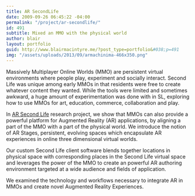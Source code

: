 ```yaml
---
title: AR SecondLife
date: 2009-09-26 06:45:22 -04:00
permalink: "/project/ar-secondlife/"
id: 491
subtitle: Mixed an MMO with the physical world
author: blair
layout: portfolio
guid: http://www.blairmacintyre.me/?post_type=portfolio&#038;p=491
img: "/assets/uploads/2013/09/armachinima-466x350.png"
---
```


Massively Multiplayer Online Worlds (MMO) are persistent virtual environments where people play, experiment and socially interact.  Second Life was unique among early MMOs in that residents were free to create whatever content they wanted.  While the tools were limited and sometimes awkward, a huge amount of experimentation was done with in SL, exploring how to use MMOs for art, education, commerce, collaboration and play.  

In [AR Second Life](http://ael.gatech.edu/arsecondlife) research project, we show that MMOs can also provide a powerful platform for Augmented Reality (AR) applications, by aligning a part of the MMO with a part of the physical world. We introduce the notion of  AR Stages, persistent, evolving spaces which encapsulate AR experiences in online three dimensional virtual worlds.

Our custom Second Life client software blends together locations in physical space with corresponding places in the Second Life virtual space and leverages the power of the MMO to create an powerful AR authoring environment targeted at a wide audience and fields of application.

We examined the technology and workflows necessary to integrate AR in MMOs and create novel Augmented Reality Experiences.